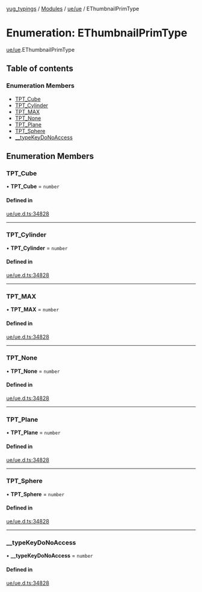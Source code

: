 [yug_typings](../README.md) / [Modules](../modules.md) / [ue/ue](../modules/ue_ue.md) / EThumbnailPrimType

# Enumeration: EThumbnailPrimType

[ue/ue](../modules/ue_ue.md).EThumbnailPrimType

## Table of contents

### Enumeration Members

- [TPT\_Cube](ue_ue.EThumbnailPrimType.md#tpt_cube)
- [TPT\_Cylinder](ue_ue.EThumbnailPrimType.md#tpt_cylinder)
- [TPT\_MAX](ue_ue.EThumbnailPrimType.md#tpt_max)
- [TPT\_None](ue_ue.EThumbnailPrimType.md#tpt_none)
- [TPT\_Plane](ue_ue.EThumbnailPrimType.md#tpt_plane)
- [TPT\_Sphere](ue_ue.EThumbnailPrimType.md#tpt_sphere)
- [\_\_typeKeyDoNoAccess](ue_ue.EThumbnailPrimType.md#__typekeydonoaccess)

## Enumeration Members

### TPT\_Cube

• **TPT\_Cube** = `number`

#### Defined in

[ue/ue.d.ts:34828](https://github.com/YugMetaverse/yug_typings/blob/b7d9b19/ue/ue.d.ts#L34828)

___

### TPT\_Cylinder

• **TPT\_Cylinder** = `number`

#### Defined in

[ue/ue.d.ts:34828](https://github.com/YugMetaverse/yug_typings/blob/b7d9b19/ue/ue.d.ts#L34828)

___

### TPT\_MAX

• **TPT\_MAX** = `number`

#### Defined in

[ue/ue.d.ts:34828](https://github.com/YugMetaverse/yug_typings/blob/b7d9b19/ue/ue.d.ts#L34828)

___

### TPT\_None

• **TPT\_None** = `number`

#### Defined in

[ue/ue.d.ts:34828](https://github.com/YugMetaverse/yug_typings/blob/b7d9b19/ue/ue.d.ts#L34828)

___

### TPT\_Plane

• **TPT\_Plane** = `number`

#### Defined in

[ue/ue.d.ts:34828](https://github.com/YugMetaverse/yug_typings/blob/b7d9b19/ue/ue.d.ts#L34828)

___

### TPT\_Sphere

• **TPT\_Sphere** = `number`

#### Defined in

[ue/ue.d.ts:34828](https://github.com/YugMetaverse/yug_typings/blob/b7d9b19/ue/ue.d.ts#L34828)

___

### \_\_typeKeyDoNoAccess

• **\_\_typeKeyDoNoAccess** = `number`

#### Defined in

[ue/ue.d.ts:34828](https://github.com/YugMetaverse/yug_typings/blob/b7d9b19/ue/ue.d.ts#L34828)

